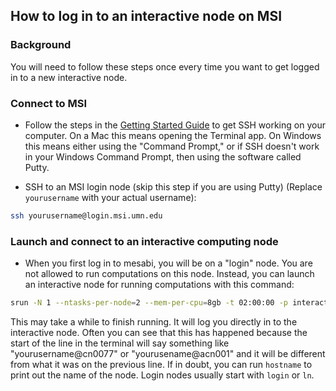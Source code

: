 ## How to log in to an interactive node on MSI

### Background
You will need to follow these steps once every time you want to get logged in to a new interactive node. 

### Connect to MSI
- Follow the steps in the [Getting Started Guide](README.md) to get SSH working on your computer. On a Mac this means opening the Terminal app. On Windows this means either using the "Command Prompt," or if SSH doesn't work in your Windows Command Prompt, then using the software called Putty.

- SSH to an MSI login node (skip this step if you are using Putty) (Replace `yourusername` with your actual username):

```bash
ssh yourusername@login.msi.umn.edu 
```

### Launch and connect to an interactive computing node
- When you first log in to mesabi, you will be on a "login" node. You are not allowed to run computations on this node. Instead, you can launch an interactive node for running computations with this command:

 ```bash
srun -N 1 --ntasks-per-node=2 --mem-per-cpu=8gb -t 02:00:00 -p interactive --pty bash
 ```

This may take a while to finish running. It will log you directly in to the interactive node. Often you can see that this has happened because the start of the line in the terminal will say something like "yourusername@cn0077" or "yourusename@acn001" and it will be different from what it was on the previous line. If in doubt, you can run `hostname` to print out the name of the node. Login nodes usually start with `login` or `ln`. 
